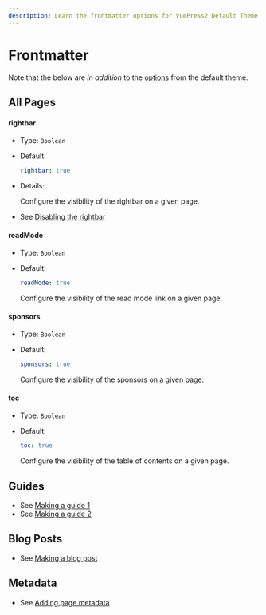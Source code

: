 ```yaml
---
description: Learn the frontmatter options for VuePress2 Default Theme Plus.
---
```


# Frontmatter

Note that the below are _in addition_ to the [options](https://v2.vuepress.vuejs.org/reference/default-theme/frontmatter.html#all-pages) from the default theme.

## All Pages

#### rightbar

* Type: `Boolean`

* Default:

  ```yaml
  rightbar: true
  ```

* Details:

  Configure the visibility of the rightbar on a given page.

* See [Disabling the rightbar](./disabling-rightbar.html)


#### readMode

* Type: `Boolean`

* Default:

  ```yaml
  readMode: true
  ```

  Configure the visibility of the read mode link on a given page.

#### sponsors

* Type: `Boolean`

* Default:

  ```yaml
  sponsors: true
  ```

  Configure the visibility of the sponsors on a given page.

#### toc

* Type: `Boolean`

* Default:

  ```yaml
  toc: true
  ```

  Configure the visibility of the table of contents on a given page.

## Guides

* See [Making a guide 1](./making-a-guide.html)
* See [Making a guide 2](./making-a-guide-2.html)


## Blog Posts

* See [Making a blog post](./making-a-blog-post.html)

## Metadata

* See [Adding page metadata](./adding-page-metadata.html)
